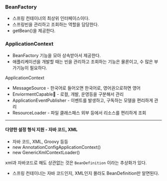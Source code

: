 
### BeanFactory

- 스프링 컨테이너의 최상위 인터페이스이다.
- 스프링빈을 관리하고 조회하는 역할을 담당한다.
- getBean()을 제공한다.

### ApplicationContext
- BeanFactory 기능을 모아 상속받아서 제공한다.
- 애플리케이션을 개발할 때는 빈을 관리하고 조회하는 기능은 물론이고, 수 많은 부가기능이 필요하다.


ApplicationContext
- MessageSource - 한국어로 들어오면 한국어로, 영어권으로하면 영어
- EnviormentCapable - 로컬, 개발, 운영등을 구분해서 관리 
- ApplicationEventPublisher - 이벤트를 발생하고, 구독하는 모델을 편리하게 관리
- ResourceLoader - 파일 클래스패스 외부 등에서 리소스를 편리하게 조회

-----

#### 다양한 설정 형식 지원 - 자바 코드, XML

- 자바 코드, XML, Groovy 등등 
- new AnnotationConfigApplicationContext()
- new GenericXmlContextLoader() 

xml과 자바코드로 해도 상관없는 것은 `BeanDefinition` 이라는 추상화가 있다.

- 스프링 컨테이너는 자바 코드인지, XML인지 몰라도 BeanDefinition만 알면된다.
